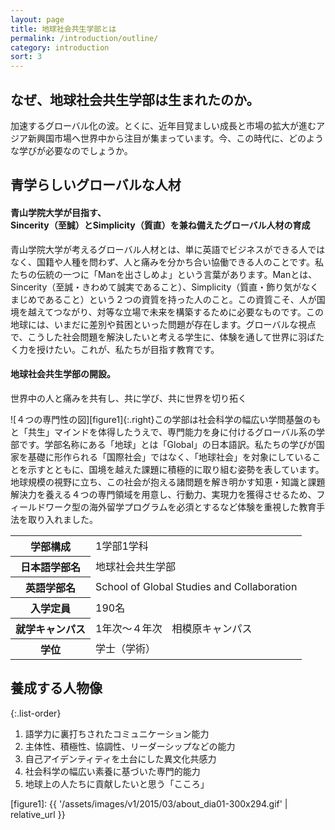 ```yaml
---
layout: page
title: 地球社会共生学部とは
permalink: /introduction/outline/
category: introduction
sort: 3
---
```


## なぜ、地球社会共生学部は生まれたのか。

加速するグローバル化の波。とくに、近年目覚ましい成長と市場の拡大が進むアジア新興国市場へ世界中から注目が集まっています。今、この時代に、どのような学びが必要なのでしょうか。

## 青学らしいグローバルな人材

#### 青山学院大学が目指す、<br>Sincerity（至誠）とSimplicity（質直）を兼ね備えたグローバル人材の育成

青山学院大学が考えるグローバル人材とは、単に英語でビジネスができる人ではなく、国籍や人種を問わず、人と痛みを分かち合い協働できる人のことです。私たちの伝統の一つに「Manを出さしめよ」という言葉があります。Manとは、Sincerity（至誠・きわめて誠実であること）、Simplicity（質直・飾り気がなくまじめであること）という２つの資質を持った人のこと。この資質こそ、人が国境を越えてつながり、対等な立場で未来を構築するために必要なものです。この地球には、いまだに差別や貧困といった問題が存在します。グローバルな視点で、こうした社会問題を解決したいと考える学生に、体験を通して世界に羽ばたく力を授けたい。これが、私たちが目指す教育です。

#### 地球社会共生学部の開設。  
世界中の人と痛みを共有し、共に学び、共に世界を切り拓く

![４つの専門性の図][figure1]{:.right}この学部は社会科学の幅広い学問基盤のもと「共生」マインドを体得したうえで、専門能力を身に付けるグローバル系の学部です。学部名称にある「地球」とは「Global」の日本語訳。私たちの学びが国家を基礎に形作られる「国際社会」ではなく、「地球社会」を対象にしていることを示すとともに、国境を越えた課題に積極的に取り組む姿勢を表しています。地球規模の視野に立ち、この社会が抱える諸問題を解き明かす知恵・知識と課題解決力を養える４つの専門領域を用意し、行動力、実現力を獲得させるため、フィールドワーク型の海外留学プログラムを必須とするなど体験を重視した教育手法を取り入れました。

<table>
  <tbody>
    <tr>
      <th>学部構成</th>
      <td>1学部1学科</td>
    </tr>
    <tr>
      <th>日本語学部名</th>
      <td>地球社会共生学部</td>
    </tr>
    <tr>
      <th>英語学部名</th>
      <td>School of Global Studies and Collaboration</td>
    </tr>
    <tr>
      <th>入学定員</th>
      <td>190名</td>
    </tr>
    <tr>
      <th>就学キャンパス</th>
      <td>1年次～４年次　相模原キャンパス</td>
    </tr>
    <tr>
      <th>学位</th>
      <td>学士（学術）</td>
    </tr>
  </tbody>
</table>

## 養成する人物像

{:.list-order}
1.  語学力に裏打ちされたコミュニケーション能力
2.  主体性、積極性、協調性、リーダーシップなどの能力
3.  自己アイデンティティを土台にした異文化共感力
4.  社会科学の幅広い素養に基づいた専門的能力
5.  地球上の人たちに貢献したいと思う「こころ」


[figure1]: {{ '/assets/images/v1/2015/03/about_dia01-300x294.gif' | relative_url }}